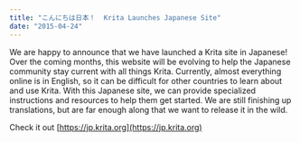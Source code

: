 ```yaml
---
title: "こんにちは日本！  Krita Launches Japanese Site"
date: "2015-04-24"
---
```


We are happy to announce that we have launched a Krita site in Japanese! Over the coming months, this website will be evolving to help the Japanese community stay current with all things Krita. Currently, almost everything online is in English, so it can be difficult for other countries to learn about and use Krita. With this Japanese site, we can provide specialized instructions and resources to help them get started. We are still finishing up translations, but are far enough along that we want to release it in the wild.

Check it out [https://jp.krita.org](https://jp.krita.org)
